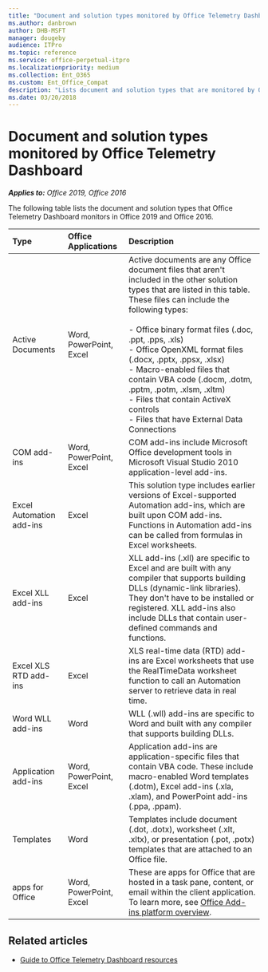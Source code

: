 ```yaml
---
title: "Document and solution types monitored by Office Telemetry Dashboard"
ms.author: danbrown
author: DHB-MSFT
manager: dougeby
audience: ITPro
ms.topic: reference
ms.service: office-perpetual-itpro
ms.localizationpriority: medium
ms.collection: Ent_O365
ms.custom: Ent_Office_Compat
description: "Lists document and solution types that are monitored by Office Telemetry Dashboard."
ms.date: 03/20/2018
---
```


# Document and solution types monitored by Office Telemetry Dashboard

***Applies to:*** *Office 2019, Office 2016*

The following table lists the document and solution types that Office Telemetry Dashboard monitors in Office 2019 and Office 2016.
  
|**Type**|**Office Applications**|**Description**|
|:-----|:-----|:-----|
|Active Documents  <br/> |Word, PowerPoint, Excel  <br/> | Active documents are any Office document files that aren't included in the other solution types that are listed in this table. These files can include the following types:  <br/>  <br/>- Office binary format files (.doc, .ppt, .pps, .xls)  <br/>  - Office OpenXML format files (.docx, .pptx, .ppsx, .xlsx)  <br/> - Macro-enabled files that contain VBA code (.docm, .dotm, .pptm, .potm, .xlsm, .xltm)  <br/>  - Files that contain ActiveX controls  <br/>  - Files that have External Data Connections  <br/> |
|COM add-ins  <br/> |Word, PowerPoint, Excel  <br/> |COM add-ins include Microsoft Office development tools in Microsoft Visual Studio 2010 application-level add-ins.  <br/> |
|Excel Automation add-ins  <br/> |Excel  <br/> |This solution type includes earlier versions of Excel-supported Automation add-ins, which are built upon COM add-ins. Functions in Automation add-ins can be called from formulas in Excel worksheets.  <br/> |
|Excel XLL add-ins  <br/> |Excel  <br/> |XLL add-ins (.xll) are specific to Excel and are built with any compiler that supports building DLLs (dynamic-link libraries). They don't have to be installed or registered. XLL add-ins also include DLLs that contain user-defined commands and functions.  <br/> |
|Excel XLS RTD add-ins  <br/> |Excel  <br/> |XLS real-time data (RTD) add-ins are Excel worksheets that use the RealTimeData worksheet function to call an Automation server to retrieve data in real time.  <br/> |
|Word WLL add-ins  <br/> |Word  <br/> |WLL (.wll) add-ins are specific to Word and built with any compiler that supports building DLLs.  <br/> |
|Application add-ins  <br/> |Word, PowerPoint, Excel   <br/> |Application add-ins are application-specific files that contain VBA code. These include macro-enabled Word templates (.dotm), Excel add-ins (.xla, .xlam), and PowerPoint add-ins (.ppa, .ppam).  <br/> |
|Templates  <br/> |Word  <br/> |Templates include document (.dot, .dotx), worksheet (.xlt, .xltx), or presentation (.pot, .potx) templates that are attached to an Office file.  <br/> |
|apps for Office  <br/> |Word, PowerPoint, Excel  <br/> |These are apps for Office that are hosted in a task pane, content, or email within the client application. To learn more, see [Office Add-ins platform overview](/office/dev/add-ins/overview/office-add-ins).  <br/> |
   
## Related articles

- [Guide to Office Telemetry Dashboard resources](compatibility-and-telemetry-in-office.md)